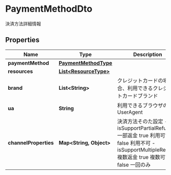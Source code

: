 

# PaymentMethodDto

決済方法詳細情報
## Properties

Name | Type | Description | Notes
------------ | ------------- | ------------- | -------------
**paymentMethod** | [**PaymentMethodType**](PaymentMethodType.md) |  |  [optional]
**resources** | [**List&lt;ResourceType&gt;**](ResourceType.md) |  |  [optional]
**brand** | **List&lt;String&gt;** | クレジットカードの場合、利用できるクレジットカードブランド |  [optional]
**ua** | **String** | 利用できるブラウザのUserAgent |  [optional]
**channelProperties** | **Map&lt;String, Object&gt;** | 決済方法そのた設定 - isSupportPartialRefund: 一部返金 true 利用可能 false 利用不可 - isSupportMultipleRefund: 複数返金 true 複数可能 false 一回のみ  |  [optional]



